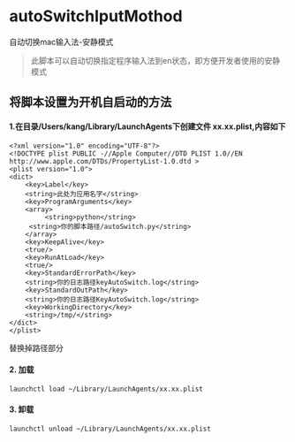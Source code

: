 # autoSwitchIputMothod
自动切换mac输入法-安静模式

> 此脚本可以自动切换指定程序输入法到en状态，即方便开发者使用的安静模式

## 将脚本设置为开机自启动的方法

#### 1.在目录/Users/kang/Library/LaunchAgents下创建文件 xx.xx.plist,内容如下
```
<?xml version="1.0" encoding="UTF-8"?>
<!DOCTYPE plist PUBLIC -//Apple Computer//DTD PLIST 1.0//EN
http://www.apple.com/DTDs/PropertyList-1.0.dtd >
<plist version="1.0">
<dict>
    <key>Label</key>
    <string>此处为应用名字</string>
    <key>ProgramArguments</key>
    <array>
         <string>python</string>
	 <string>你的脚本路径/autoSwitch.py</string>
    </array>
    <key>KeepAlive</key>
    <true/>
    <key>RunAtLoad</key>
    <true/>
    <key>StandardErrorPath</key>
    <string>你的日志路径keyAutoSwitch.log</string>
    <key>StandardOutPath</key>
    <string>你的日志路径KeyAutoSwitch.log</string>
    <key>WorkingDirectory</key>
    <string>/tmp/</string>
</dict>
</plist>
```
替换掉路径部分
#### 2. 加载
```
launchctl load ~/Library/LaunchAgents/xx.xx.plist
```
#### 3. 卸载
```
launchctl unload ~/Library/LaunchAgents/xx.xx.plist
```
